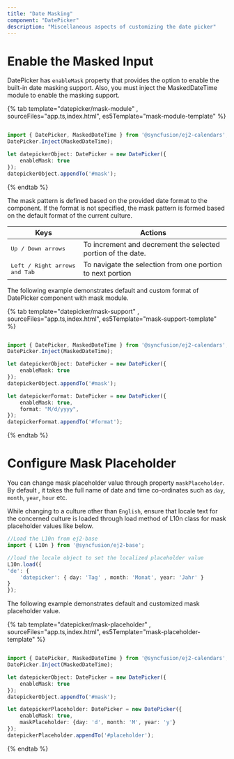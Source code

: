 ```yaml
---
title: "Date Masking"
component: "DatePicker"
description: "Miscellaneous aspects of customizing the date picker"
---
```


# Enable the Masked Input

DatePicker has `enableMask` property that provides the option to enable the built-in date masking support. Also, you must inject the MaskedDateTime module to enable the masking support.

{% tab template="datepicker/mask-module" , sourceFiles="app.ts,index.html",
es5Template="mask-module-template" %}

```typescript

import { DatePicker, MaskedDateTime } from '@syncfusion/ej2-calendars';
DatePicker.Inject(MaskedDateTime);

let datepickerObject: DatePicker = new DatePicker({
    enableMask: true
});
datepickerObject.appendTo('#mask');
```

{% endtab %}

The mask pattern is defined based on the provided date format to the component. If the format is not specified, the mask pattern is formed based on the default format of the current culture.

| **Keys** | **Actions** |
| --- | --- |
| <kbd>Up / Down arrows</kbd> | To increment and decrement the selected portion of the date. |
| <kbd>Left / Right arrows and Tab</kbd> | To navigate the selection from one portion to next portion |

The following example demonstrates default and custom format of DatePicker component with mask module.

{% tab template="datepicker/mask-support" , sourceFiles="app.ts,index.html",
es5Template="mask-support-template" %}

```typescript

import { DatePicker, MaskedDateTime } from '@syncfusion/ej2-calendars';
DatePicker.Inject(MaskedDateTime);

let datepickerObject: DatePicker = new DatePicker({
    enableMask: true
});
datepickerObject.appendTo('#mask');

let datepickerFormat: DatePicker = new DatePicker({
    enableMask: true,
    format: "M/d/yyyy",
});
datepickerFormat.appendTo('#format');
```

{% endtab %}

# Configure Mask Placeholder

You can change mask placeholder value through property `maskPlaceholder`. By default , it takes the full name of date and time co-ordinates such as `day`, `month`, `year`, `hour` etc.

While changing to a culture other than `English`, ensure that locale text for the concerned culture is loaded through load method of L10n class for mask placeholder values like below.

```typescript
//Load the L10n from ej2-base
import { L10n } from '@syncfusion/ej2-base';

//load the locale object to set the localized placeholder value
L10n.load({
'de': {
    'datepicker': { day: 'Tag' , month: 'Monat', year: 'Jahr' }
}
});

```

The following example demonstrates default and customized mask placeholder value.

{% tab template="datepicker/mask-placeholder" , sourceFiles="app.ts,index.html",
es5Template="mask-placeholder-template" %}

```typescript

import { DatePicker, MaskedDateTime } from '@syncfusion/ej2-calendars';
DatePicker.Inject(MaskedDateTime);

let datepickerObject: DatePicker = new DatePicker({
    enableMask: true
});
datepickerObject.appendTo('#mask');

let datepickerPlaceholder: DatePicker = new DatePicker({
    enableMask: true,
    maskPlaceholder: {day: 'd', month: 'M', year: 'y'}
});
datepickerPlaceholder.appendTo('#placeholder');
```

{% endtab %}
